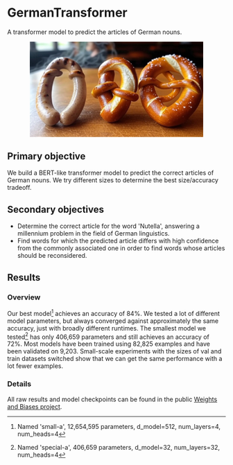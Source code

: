 # GermanTransformer
A transformer model to predict the articles of German nouns.

<p align="center">
  <img src="illustration.jpg" width="400" alt="illustration">
</p>

## Primary objective
We build a BERT-like transformer model to predict the correct articles of German nouns.
We try different sizes to determine the best size/accuracy tradeoff.

## Secondary objectives
- Determine the correct article for the word 'Nutella', answering a millennium problem in the field of German linguistics.
- Find words for which the predicted article differs with high confidence from the commonly associated one in order to find words whose articles should be reconsidered.

## Results
### Overview
Our best model[^1] achieves an accuracy of 84%.
We tested a lot of different model parameters, but always converged against approximately the same accuracy, just with broadly different runtimes.
The smallest model we tested[^2] has only 406,659 parameters and still achieves an accuracy of 72%.
Most models have been trained using 82,825 examples and have been validated on 9,203. Small-scale experiments with the sizes of val and train datasets switched show that we can get the same performance with a lot fewer examples.


### Details
All raw results and model checkpoints can be found in the public [Weights and Biases project](https://wandb.ai/dominik-farr/german-articles/overview).

[^1]: Named 'small-a', 12,654,595 parameters, d_model=512, num_layers=4, num_heads=4
[^2]: Named 'special-a', 406,659 parameters, d_model=32, num_layers=32, num_heads=4